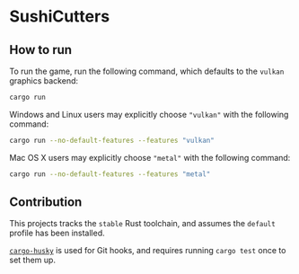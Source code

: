 # SushiCutters

## How to run

To run the game, run the following command, which defaults to the `vulkan` graphics backend:

```bash
cargo run
```

Windows and Linux users may explicitly choose `"vulkan"` with the following command:

```bash
cargo run --no-default-features --features "vulkan"
```

Mac OS X users may explicitly choose `"metal"` with the following command:

```bash
cargo run --no-default-features --features "metal"
```


## Contribution
This projects tracks the `stable` Rust toolchain, and assumes the `default` profile has been installed.

[`cargo-husky`](https://github.com/rhysd/cargo-husky) is used for Git hooks, and requires running `cargo test` once to set them up.
